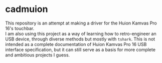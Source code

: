 # cadmuion

This repository is an attempt at making a driver for the Huion Kamvas Pro 16's touchbar.  
I am also using this project as a way of learning how to retro-engineer an USB device, through diverse methods but mostly with `tshark`. This is not intended as a complete documentation of Huion Kamvas Pro 16 USB interface specification, but it can still serve as a basis for more complete and ambitious projects I guess.
